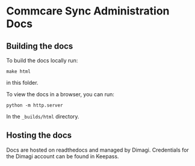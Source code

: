 # Commcare Sync Administration Docs

## Building the docs

To build the docs locally run:

```
make html
```

in this folder.

To view the docs in a browser, you can run:

```
python -m http.server
```

In the `_builds/html` directory.


## Hosting the docs

Docs are hosted on readthedocs and managed by Dimagi.
Credentials for the Dimagi account can be found in Keepass.
